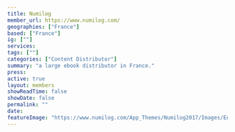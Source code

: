```yaml
---
title: Numilog
member_url: https://www.numilog.com/
geographies: ["France"]
based: ["France"]
ig: [""] 
services: 
tags: [""]
categories: ["Content Distributor"]
summary: "a large ebook distributor in France."
press:
active: true
layout: members
showReadTime: false
showDate: false
permalink: ""
date: 
featureImage: "https://www.numilog.com/App_Themes/Numilog2017/Images/Entetes/LogoNumilog3.png"
---
```

